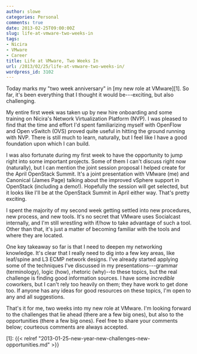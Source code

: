 ```yaml
---
author: slowe
categories: Personal
comments: true
date: 2013-02-25T09:00:00Z
slug: life-at-vmware-two-weeks-in
tags:
- Nicira
- VMware
- Career
title: Life at VMware, Two Weeks In
url: /2013/02/25/life-at-vmware-two-weeks-in/
wordpress_id: 3102
---
```


Today marks my "two week anniversary" in [my new role at VMware][1]. So far, it's been everything that I thought it would be---exciting, but also challenging.

My entire first week was taken up by new hire onboarding and some training on Nicira's Network Virtualization Platform (NVP). I was pleased to find that the time and effort I'd spent familiarizing myself with OpenFlow and Open vSwitch (OVS) proved quite useful in hitting the ground running with NVP. There is still much to learn, naturally, but I feel like I have a good foundation upon which I can build.

I was also fortunate during my first week to have the opportunity to jump right into some important projects. Some of them I can't discuss right now (naturally), but I can mention the joint session proposal I helped create for the April OpenStack Summit. It's a joint presentation with VMware (me) and Canonical (James Page) talking about the improved vSphere support in OpenStack (including a demo!). Hopefully the session will get selected, but it looks like I'll be at the OpenStack Summit in April either way. That's pretty exciting.

I spent the majority of my second week getting settled into new procedures, new process, and new tools. It's no secret that VMware uses Socialcast internally, and I'm still wrestling with if/how to take advantage of such a tool. Other than that, it's just a matter of becoming familiar with the tools and where they are located.

One key takeaway so far is that I need to deepen my networking knowledge. It's clear that I really need to dig into a few key areas, like leaf/spine and L3 ECMP network designs. I've already started applying some of the techniques I've discussed in my presentations---grammar (terminology), logic (how), rhetoric (why)--to these topics, but the real challenge is finding good information sources. I have some _incredible_ coworkers, but I can't rely too heavily on them; they have work to get done too. If anyone has any ideas for good resources on these topics, I'm open to any and all suggestions.

That's it for me, two weeks into my new role at VMware. I'm looking forward to the challenges that lie ahead (there are a few big ones), but also to the opportunities (there a few big ones). Feel free to share your comments below; courteous comments are always accepted.

[1]: {{< relref "2013-01-25-new-year-new-challenges-new-opportunities.md" >}}
